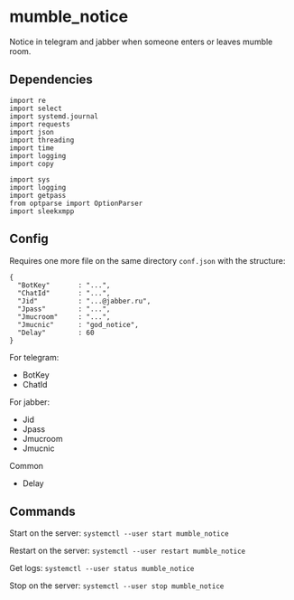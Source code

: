 # mumble_notice

Notice in telegram and jabber when someone enters or leaves mumble room.

## Dependencies

```
import re
import select
import systemd.journal
import requests
import json
import threading
import time
import logging
import copy

import sys
import logging
import getpass
from optparse import OptionParser
import sleekxmpp
```

## Config

Requires one more file on the same directory `conf.json` with the structure:
```
{
  "BotKey"       : "...",
  "ChatId"       : "...",
  "Jid"          : "...@jabber.ru",
  "Jpass"        : "...",
  "Jmucroom"     : "...",
  "Jmucnic"      : "god_notice",
  "Delay"        : 60
}
```
For telegram:
* BotKey
* ChatId

For jabber:
* Jid
* Jpass
* Jmucroom
* Jmucnic

Common
* Delay 

## Commands

Start on the server:
```systemctl --user start mumble_notice```

Restart on the server:
```systemctl --user restart mumble_notice```

Get logs:
```systemctl --user status mumble_notice```

Stop on the server:
```systemctl --user stop mumble_notice```
